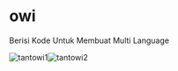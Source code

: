 # owi

Berisi Kode Untuk Membuat Multi Language


![tantowi1](https://user-images.githubusercontent.com/95682283/149707002-205c9371-309f-4e00-9d07-970bf5a88847.gif)![tantowi2](https://user-images.githubusercontent.com/95682283/149708488-2f71d7f8-591b-4bf3-b0a7-8848e4b5ad74.gif)

